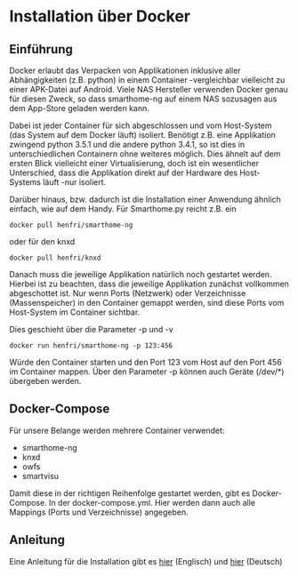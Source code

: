 # Installation über Docker

## Einführung
Docker erlaubt das Verpacken von Applikationen inklusive aller Abhängigkeiten (z.B. python) in einem Container -vergleichbar vielleicht zu einer APK-Datei auf Android. Viele NAS Hersteller verwenden Docker genau für diesen Zweck, so dass smarthome-ng auf einem NAS sozusagen aus dem App-Store geladen werden kann.

Dabei ist jeder Container für sich abgeschlossen und vom Host-System (das System auf dem Docker läuft) isoliert. Benötigt z.B. eine Applikation zwingend python 3.5.1 und die andere python 3.4.1, so ist dies in unterschiedlichen Containern ohne weiteres möglich. Dies ähnelt auf dem ersten Blick vielleicht einer Virtualisierung, doch ist ein wesentlicher Unterschied, dass die Applikation direkt auf der Hardware des Host-Systems läuft -nur isoliert.

Darüber hinaus, bzw. dadurch ist die Installation einer Anwendung ähnlich einfach, wie auf dem Handy.
Für Smarthome.py reicht z.B. ein 

`docker pull henfri/smarthome-ng`

oder für den knxd

`docker pull henfri/knxd`

Danach muss die jeweilige Applikation natürlich noch gestartet werden. Hierbei ist zu beachten, dass die jeweilige Applikation zunächst vollkommen abgeschottet ist. Nur wenn Ports (Netzwerk) oder Verzeichnisse (Massenspeicher) in den Container gemappt werden, sind diese Ports vom Host-System im Container sichtbar.

Dies geschieht über die Parameter -p und -v

`docker run henfri/smarthome-ng -p 123:456`

Würde den Container starten und den Port 123 vom Host auf den Port 456 im Container mappen.
Über den Parameter -p können auch Geräte (/dev/*) übergeben werden.

## Docker-Compose
Für unsere Belange werden mehrere Container verwendet: 
* smarthome-ng
* knxd
* owfs
* smartvisu

Damit diese in der richtigen Reihenfolge gestartet werden, gibt es Docker-Compose. In der docker-compose.yml. Hier werden dann auch alle Mappings (Ports und Verzeichnisse) angegeben.

## Anleitung 
Eine Anleitung für die Installation gibt es [hier](https://github.com/henfri/docker/tree/master/knx) (Englisch) und [hier](https://knx-user-forum.de/forum/supportforen/smarthome-py/974370-smarthome-ng-sv-installation-ratzfatz) (Deutsch)


